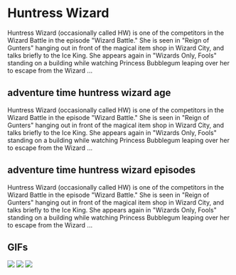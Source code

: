 # **Huntress Wizard**

Huntress Wizard (occasionally called HW) is one of the competitors in the Wizard Battle in the episode "Wizard Battle." She is seen in "Reign of Gunters" hanging out in front of the magical item shop in Wizard City, and talks briefly to the Ice King. She appears again in "Wizards Only, Fools" standing on a building while watching Princess Bubblegum leaping over her to escape from the Wizard ...

## **adventure time huntress wizard age**

Huntress Wizard (occasionally called HW) is one of the competitors in the Wizard Battle in the episode "Wizard Battle." She is seen in "Reign of Gunters" hanging out in front of the magical item shop in Wizard City, and talks briefly to the Ice King. She appears again in "Wizards Only, Fools" standing on a building while watching Princess Bubblegum leaping over her to escape from the Wizard ...

## **adventure time huntress wizard episodes**

Huntress Wizard (occasionally called HW) is one of the competitors in the Wizard Battle in the episode "Wizard Battle." She is seen in "Reign of Gunters" hanging out in front of the magical item shop in Wizard City, and talks briefly to the Ice King. She appears again in "Wizards Only, Fools" standing on a building while watching Princess Bubblegum leaping over her to escape from the Wizard ...

## **GIFs**

![](https://pa1.narvii.com/6608/235b16974782f47d3b6621cd03357663d95f3f7b_hq.gif)  ![](https://media.tenor.com/4js53ycx57IAAAAC/huntress-wizard.gif)  ![](https://49.media.tumblr.com/73cce1f096baef8ffc80b8e08716da3a/tumblr_o43cq2YwHH1so18vqo1_500.gif)  